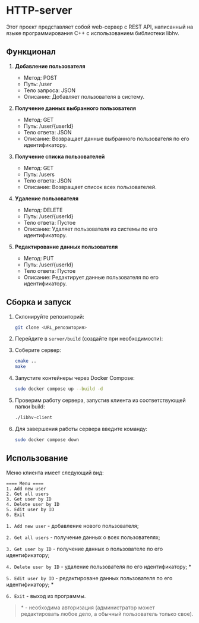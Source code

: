 # HTTP-server

Этот проект представляет собой web-сервер с REST API, написанный на языке программирования C++ с использованием библиотеки libhv.

## Функционал

1. **Добавление пользователя**
   - Метод: POST
   - Путь: /user
   - Тело запроса: JSON
   - Описание: Добавляет пользователя в систему.

2. **Получение данных выбранного пользователя**
   - Метод: GET
   - Путь: /user/{userId}
   - Тело ответа: JSON
   - Описание: Возвращает данные выбранного пользователя по его идентификатору.

3. **Получение списка пользователей**
   - Метод: GET
   - Путь: /users
   - Тело ответа: JSON
   - Описание: Возвращает список всех пользователей.

4. **Удаление пользователя**
   - Метод: DELETE
   - Путь: /user/{userId}
   - Тело ответа: Пустое
   - Описание: Удаляет пользователя из системы по его идентификатору.

5. **Редактирование данных пользователя**
   - Метод: PUT
   - Путь: /user/{userId}
   - Тело ответа: Пустое
   - Описание: Редактирует данные пользователя по его идентификатору.

## Сборка и запуск

1. Склонируйте репозиторий:
   ```bash
   git clone <URL_репозитория>
   ```

2. Перейдите в `server/build` (создайте при необходимости):

3. Соберите сервер:
   ```bash
   cmake ..
   make
   ```

4. Запустите контейнеры через Docker Compose:
   ```bash
   sudo docker compose up --build -d
   ```

5. Проверим работу сервера, запустив клиента из соответствующей папки build:
   ```bash
   ./libhv-client
   ```

6. Для завершения работы сервера введите команду:
   ```bash
   sudo docker compose down
   ```

## Использование
Меню клиента имеет следующий вид:

```
==== Menu ====
1. Add new user
2. Get all users
3. Get user by ID
4. Delete user by ID
5. Edit user by ID
6. Exit
```

```1. Add new user``` - добавление нового пользователя;

```2. Get all users``` - получение данных о всех пользователях;

```3. Get user by ID``` - получение данных о пользователе по его идентификатору;

```4. Delete user by ID``` - удаление пользователя по его идентификатору; \*

```5. Edit user by ID``` - редактироване данных пользователя по его идентификатору; \*

```6. Exit``` - выход из программы.

> \* - необходима авторизация (администратор может редактировать любое дело, а обычный пользователь только свое).